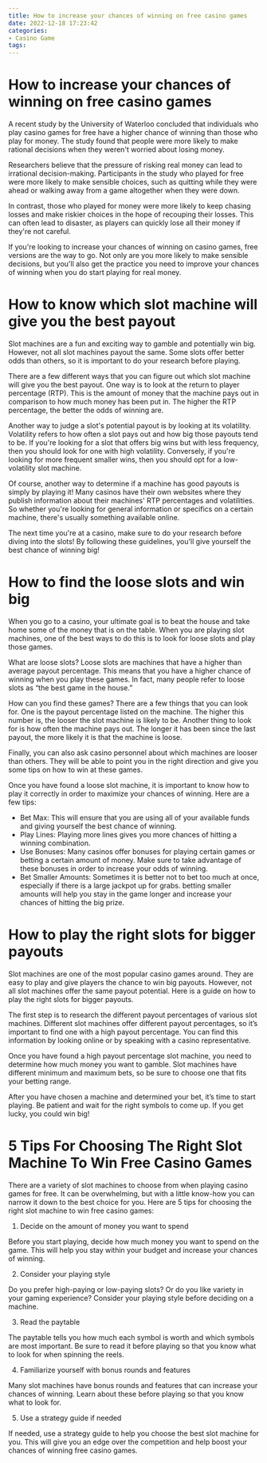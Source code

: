 ```yaml
---
title: How to increase your chances of winning on free casino games
date: 2022-12-18 17:23:42
categories:
- Casino Game
tags:
---
```



#  How to increase your chances of winning on free casino games

A recent study by the University of Waterloo concluded that individuals who play casino games for free have a higher chance of winning than those who play for money. The study found that people were more likely to make rational decisions when they weren't worried about losing money.

Researchers believe that the pressure of risking real money can lead to irrational decision-making. Participants in the study who played for free were more likely to make sensible choices, such as quitting while they were ahead or walking away from a game altogether when they were down.

In contrast, those who played for money were more likely to keep chasing losses and make riskier choices in the hope of recouping their losses. This can often lead to disaster, as players can quickly lose all their money if they're not careful.

If you're looking to increase your chances of winning on casino games, free versions are the way to go. Not only are you more likely to make sensible decisions, but you'll also get the practice you need to improve your chances of winning when you do start playing for real money.

#  How to know which slot machine will give you the best payout

Slot machines are a fun and exciting way to gamble and potentially win big. However, not all slot machines payout the same. Some slots offer better odds than others, so it is important to do your research before playing.

There are a few different ways that you can figure out which slot machine will give you the best payout. One way is to look at the return to player percentage (RTP). This is the amount of money that the machine pays out in comparison to how much money has been put in. The higher the RTP percentage, the better the odds of winning are.

Another way to judge a slot's potential payout is by looking at its volatility. Volatility refers to how often a slot pays out and how big those payouts tend to be. If you're looking for a slot that offers big wins but with less frequency, then you should look for one with high volatility. Conversely, if you're looking for more frequent smaller wins, then you should opt for a low-volatility slot machine.

Of course, another way to determine if a machine has good payouts is simply by playing it! Many casinos have their own websites where they publish information about their machines' RTP percentages and volatilities. So whether you're looking for general information or specifics on a certain machine, there's usually something available online.

The next time you're at a casino, make sure to do your research before diving into the slots! By following these guidelines, you'll give yourself the best chance of winning big!

#  How to find the loose slots and win big 

When you go to a casino, your ultimate goal is to beat the house and take home some of the money that is on the table. When you are playing slot machines, one of the best ways to do this is to look for loose slots and play those games.

What are loose slots? Loose slots are machines that have a higher than average payout percentage. This means that you have a higher chance of winning when you play these games. In fact, many people refer to loose slots as “the best game in the house.”

How can you find these games? There are a few things that you can look for. One is the payout percentage listed on the machine. The higher this number is, the looser the slot machine is likely to be. Another thing to look for is how often the machine pays out. The longer it has been since the last payout, the more likely it is that the machine is loose.

Finally, you can also ask casino personnel about which machines are looser than others. They will be able to point you in the right direction and give you some tips on how to win at these games.

Once you have found a loose slot machine, it is important to know how to play it correctly in order to maximize your chances of winning. Here are a few tips:

- Bet Max: This will ensure that you are using all of your available funds and giving yourself the best chance of winning.
- Play Lines: Playing more lines gives you more chances of hitting a winning combination.
- Use Bonuses: Many casinos offer bonuses for playing certain games or betting a certain amount of money. Make sure to take advantage of these bonuses in order to increase your odds of winning.
- Bet Smaller Amounts: Sometimes it is better not to bet too much at once, especially if there is a large jackpot up for grabs. betting smaller amounts will help you stay in the game longer and increase your chances of hitting the big prize.

#  How to play the right slots for bigger payouts

Slot machines are one of the most popular casino games around. They are easy to play and give players the chance to win big payouts. However, not all slot machines offer the same payout potential. Here is a guide on how to play the right slots for bigger payouts.

The first step is to research the different payout percentages of various slot machines. Different slot machines offer different payout percentages, so it’s important to find one with a high payout percentage. You can find this information by looking online or by speaking with a casino representative.

Once you have found a high payout percentage slot machine, you need to determine how much money you want to gamble. Slot machines have different minimum and maximum bets, so be sure to choose one that fits your betting range.

After you have chosen a machine and determined your bet, it’s time to start playing. Be patient and wait for the right symbols to come up. If you get lucky, you could win big!

#  5 Tips For Choosing The Right Slot Machine To Win Free Casino Games

There are a variety of slot machines to choose from when playing casino games for free. It can be overwhelming, but with a little know-how you can narrow it down to the best choice for you. Here are 5 tips for choosing the right slot machine to win free casino games:

1. Decide on the amount of money you want to spend

Before you start playing, decide how much money you want to spend on the game. This will help you stay within your budget and increase your chances of winning.

2. Consider your playing style

Do you prefer high-paying or low-paying slots? Or do you like variety in your gaming experience? Consider your playing style before deciding on a machine.

3. Read the paytable

The paytable tells you how much each symbol is worth and which symbols are most important. Be sure to read it before playing so that you know what to look for when spinning the reels.

4. Familiarize yourself with bonus rounds and features

Many slot machines have bonus rounds and features that can increase your chances of winning. Learn about these before playing so that you know what to look for.

5. Use a strategy guide if needed

If needed, use a strategy guide to help you choose the best slot machine for you. This will give you an edge over the competition and help boost your chances of winning free casino games.